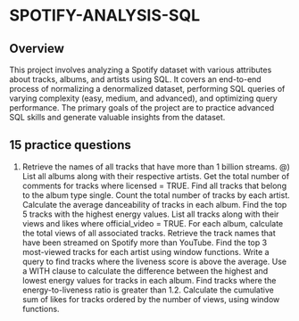 # SPOTIFY-ANALYSIS-SQL

## Overview
This project involves analyzing a Spotify dataset with various attributes about tracks, albums, and artists using SQL. It covers an end-to-end process of normalizing a denormalized dataset, performing SQL queries of varying complexity (easy, medium, and advanced), and optimizing query performance. The primary goals of the project are to practice advanced SQL skills and generate valuable insights from the dataset.

## 15 practice questions
1) Retrieve the names of all tracks that have more than 1 billion streams.
@) List all albums along with their respective artists.
Get the total number of comments for tracks where licensed = TRUE.
Find all tracks that belong to the album type single.
Count the total number of tracks by each artist.
Calculate the average danceability of tracks in each album.
Find the top 5 tracks with the highest energy values.
List all tracks along with their views and likes where official_video = TRUE.
For each album, calculate the total views of all associated tracks.
Retrieve the track names that have been streamed on Spotify more than YouTube.
Find the top 3 most-viewed tracks for each artist using window functions.
Write a query to find tracks where the liveness score is above the average.
Use a WITH clause to calculate the difference between the highest and lowest energy values for tracks in each album.
Find tracks where the energy-to-liveness ratio is greater than 1.2.
Calculate the cumulative sum of likes for tracks ordered by the number of views, using window functions.
